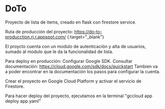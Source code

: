 # DoTo
Proyecto de lista de items, creado en flask con firestore service.

Ruta de producción del proyecto:
https://do-to-producction.rj.r.appspot.com/ {:target="_blank"}

El proycto cuenta con un modulo de autenticación y alta de usuarios, sumado al modulo que le da la funcionalidad de lista.

Para deploy en producción:
Configurar Google SDK. Consultar documentación:
https://cloud.google.com/sdk/docs/quickstart
Tambien va a poder encontrar en la documentación los pasos para configurar la cuenta.

Crear el proyecto en Google Cloud Platform y activar el servicio de Firestore.


Para hacer deploy del proyecto, ejecutamos en la terminal "gccloud app deploy app.yaml"

